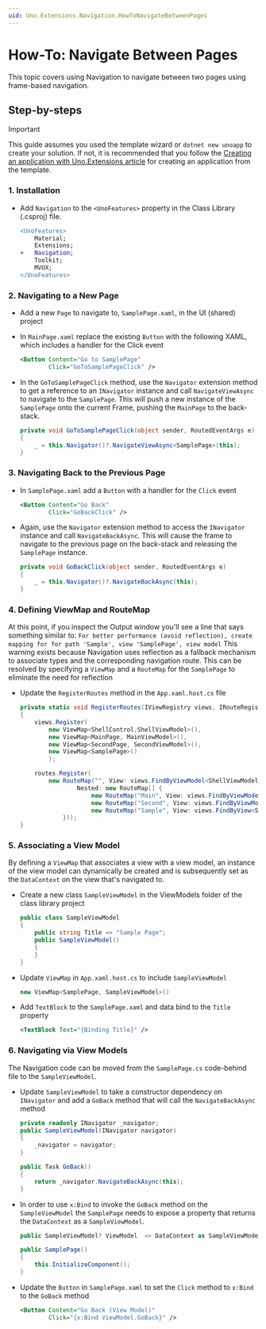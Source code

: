 ```yaml
---
uid: Uno.Extensions.Navigation.HowToNavigateBetweenPages
---
```

# How-To: Navigate Between Pages

This topic covers using Navigation to navigate between two pages using frame-based navigation.

## Step-by-steps

> [!IMPORTANT]
> This guide assumes you used the template wizard or `dotnet new unoapp` to create your solution. If not, it is recommended that you follow the [Creating an application with Uno.Extensions article](xref:Uno.Extensions.HowToGettingStarted) for creating an application from the template.

### 1. Installation

* Add `Navigation` to the `<UnoFeatures>` property in the Class Library (.csproj) file.

    ```diff
    <UnoFeatures>
        Material;
        Extensions;
    +   Navigation;
        Toolkit;
        MVUX;
    </UnoFeatures>
    ```

### 2. Navigating to a New Page

* Add a new `Page` to navigate to, `SamplePage.xaml`, in the UI (shared) project
* In `MainPage.xaml` replace the existing `Button` with the following XAML, which includes a handler for the Click event

    ```xml
    <Button Content="Go to SamplePage"
            Click="GoToSamplePageClick" />
    ```

* In the `GoToSamplePageClick` method, use the `Navigator` extension method to get a reference to an  `INavigator` instance and call `NavigateViewAsync` to navigate to the `SamplePage`. This will push a new instance of the `SamplePage` onto the current Frame, pushing the `MainPage` to the back-stack.

    ```csharp
    private void GoToSamplePageClick(object sender, RoutedEventArgs e)
    {
        _ = this.Navigator()?.NavigateViewAsync<SamplePage>(this);
    }
    ```

### 3. Navigating Back to the Previous Page

* In `SamplePage.xaml` add a `Button` with a handler for the `Click` event

    ```xml
    <Button Content="Go Back"
            Click="GoBackClick" />
    ```

* Again, use the `Navigator` extension method to access the `INavigator` instance and call `NavigateBackAsync`. This will cause the frame to navigate to the previous page on the back-stack and releasing the `SamplePage` instance.

    ```csharp
    private void GoBackClick(object sender, RoutedEventArgs e)
    {
        _ = this.Navigator()?.NavigateBackAsync(this);
    }
    ```

### 4. Defining ViewMap and RouteMap

At this point, if you inspect the Output window you'll see a line that says something similar to:
`For better performance (avoid reflection), create mapping for for path 'Sample', view 'SamplePage', view model`
This warning exists because Navigation uses reflection as a fallback mechanism to associate types and the corresponding navigation route. This can be resolved by specifying a `ViewMap` and a `RouteMap` for the `SamplePage` to eliminate the need for reflection

* Update the `RegisterRoutes` method in the `App.xaml.host.cs` file

    ```csharp
    private static void RegisterRoutes(IViewRegistry views, IRouteRegistry routes)
    {
        views.Register(
            new ViewMap<ShellControl,ShellViewModel>(),
            new ViewMap<MainPage, MainViewModel>(),
            new ViewMap<SecondPage, SecondViewModel>(),
            new ViewMap<SamplePage>()
            );

        routes.Register(
            new RouteMap("", View: views.FindByViewModel<ShellViewModel>() ,
                    Nested: new RouteMap[] {
                        new RouteMap("Main", View: views.FindByViewModel<MainViewModel>()),
                        new RouteMap("Second", View: views.FindByViewModel<SecondViewModel>()),
                        new RouteMap("Sample", View: views.FindByView<SamplePage>()),
                }));
    }
    ```

### 5. Associating a View Model

By defining a `ViewMap` that associates a view with a view model, an instance of the view model can dynamically be created and is subsequently set as the `DataContext` on the view that's navigated to.

* Create a new class `SampleViewModel` in the ViewModels folder of the class library project

    ```csharp
    public class SampleViewModel
    {
        public string Title => "Sample Page";
        public SampleViewModel()
        {
        }
    }
    ```

* Update `ViewMap` in `App.xaml.host.cs` to include `SampleViewModel`

    ```csharp
    new ViewMap<SamplePage, SampleViewModel>()
    ```

* Add `TextBlock` to the `SamplePage.xaml` and data bind to the `Title` property

    ```xml
    <TextBlock Text="{Binding Title}" />
    ```

### 6. Navigating via View Models

The Navigation code can be moved from the `SamplePage.cs` code-behind file to the `SampleViewModel`.

* Update `SampleViewModel` to take a constructor dependency on `INavigator` and add a `GoBack` method that will call the `NavigateBackAsync` method

    ```csharp
    private readonly INavigator _navigator;
    public SampleViewModel(INavigator navigator)
    {
        _navigator = navigator;
    }

    public Task GoBack()
    {
        return _navigator.NavigateBackAsync(this);
    }
    ```

* In order to use `x:Bind` to invoke the `GoBack` method on the `SampleViewModel` the `SamplePage` needs to expose a property that returns the `DataContext` as a `SampleViewModel`.

    ```csharp
    public SampleViewModel? ViewModel  => DataContext as SampleViewModel;

    public SamplePage()
    {
        this.InitializeComponent();
    }
    ```

* Update the `Button` in `SamplePage.xaml` to set the `Click` method to `x:Bind` to the `GoBack` method

    ```xml
    <Button Content="Go Back (View Model)"
            Click="{x:Bind ViewModel.GoBack}" />
    ```
